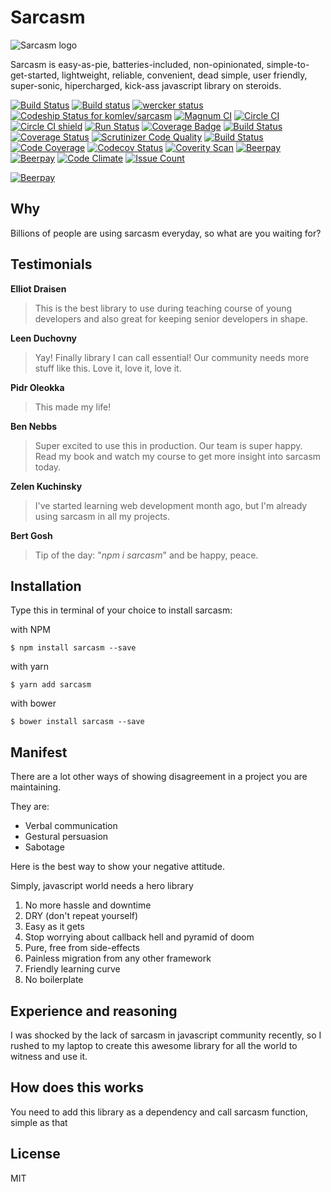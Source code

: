 # Sarcasm
<img src='https://komlev.github.io/sarcasm.png' alt='Sarcasm logo'>

Sarcasm is easy-as-pie, batteries-included, non-opinionated,
simple-to-get-started, lightweight, reliable, convenient, dead simple, user friendly, super-sonic, hipercharged, kick-ass javascript library on steroids.

[![Build Status](https://travis-ci.org/komlev/sarcasm.svg?branch=master)](https://travis-ci.org/komlev/sarcasm)
[![Build status](https://ci.appveyor.com/api/projects/status/ujsahwp0giji9yon?svg=true)](https://ci.appveyor.com/project/komlev/sarcasm)
[![wercker status](https://app.wercker.com/status/e1794f1a6cb9f6ea2a7950e54b3a0d6b/s/master "wercker status")](https://app.wercker.com/project/byKey/e1794f1a6cb9f6ea2a7950e54b3a0d6b)
[ ![Codeship Status for komlev/sarcasm](https://app.codeship.com/projects/152a8850-bce1-0134-405a-76ab691be209/status?branch=master)](https://app.codeship.com/projects/195938)
[![Magnum CI](https://magnum-ci.com/status/50d3ae08527aff207a46f2b29572816a.png)]()
[![Circle CI](https://circleci.com/gh/komlev/sarcasm.svg?style=shield&circle-token=7f2dac1979ff673a24643afe2ba2764bc24d4d5b)]()
[![Circle CI shield](https://circleci.com/gh/komlev/sarcasm.png?circle-token=7f2dac1979ff673a24643afe2ba2764bc24d4d5b)]()
[![Run Status](https://api.shippable.com/projects/587ac70e2f36a111000cad8a/badge?branch=master)](https://app.shippable.com/projects/587ac70e2f36a111000cad8a)
[![Coverage Badge](https://api.shippable.com/projects/587ac70e2f36a111000cad8a/coverageBadge?branch=master)](https://app.shippable.com/projects/587ac70e2f36a111000cad8a)
[![Build Status](https://app.snap-ci.com/komlev/sarcasm/branch/master/build_image)](https://app.snap-ci.com/komlev/sarcasm/branch/master)
[![Coverage Status](https://coveralls.io/repos/github/komlev/sarcasm/badge.svg)](https://coveralls.io/github/komlev/sarcasm)
[![Scrutinizer Code Quality](https://scrutinizer-ci.com/g/komlev/sarcasm/badges/quality-score.png?b=master)](https://scrutinizer-ci.com/g/komlev/sarcasm/?branch=master)
[![Build Status](https://scrutinizer-ci.com/g/komlev/sarcasm/badges/build.png?b=master)](https://scrutinizer-ci.com/g/komlev/sarcasm/build-status/master)
[![Code Coverage](https://scrutinizer-ci.com/g/komlev/sarcasm/badges/coverage.png?b=master)](https://scrutinizer-ci.com/g/komlev/sarcasm/?branch=master)
[![Codecov Status](https://img.shields.io/codecov/c/github/komlev/sarcasm.svg)]()
[![Coverity Scan](https://scan.coverity.com/projects/11477/badge.svg)]()
[![Beerpay](https://beerpay.io/komlev/sarcasm/badge.svg?style=flat)](https://beerpay.io/komlev/sarcasm)
[![Beerpay](https://beerpay.io/komlev/sarcasm/make-wish.svg)](https://beerpay.io/komlev/sarcasm)
[![Code Climate](https://codeclimate.com/github/komlev/sarcasm/badges/gpa.svg)](https://codeclimate.com/github/komlev/sarcasm)
[![Issue Count](https://codeclimate.com/github/komlev/sarcasm/badges/issue_count.svg)](https://codeclimate.com/github/komlev/sarcasm)

[![Beerpay](https://beerpay.io/komlev/sarcasm/badge.svg?style=beer-square)](https://beerpay.io/komlev/sarcasm)

## Why

Billions of people are using sarcasm everyday, so what are you waiting for?


## Testimonials

**Elliot Draisen**
> This is the best library to use during teaching course of young developers
> and also great for keeping senior developers in shape.

**Leen Duchovny**
> Yay! Finally library I can call essential!
> Our community needs more stuff like this. Love it, love it, love it.

**Pidr Oleokka**
> This made my life!

**Ben Nebbs**
> Super excited to use this in production. Our team is super happy.
> Read my book and watch my course to get more insight into sarcasm today.

**Zelen Kuchinsky**
> I've started learning web development month ago,
> but I'm already using sarcasm in all my projects.

**Bert Gosh**
> Tip of the day: "*npm i sarcasm*" and be happy, peace.

## Installation
Type this in terminal of your choice to install sarcasm:

with NPM
```
$ npm install sarcasm --save
```

with yarn
```
$ yarn add sarcasm
```

with bower
```
$ bower install sarcasm --save
```

## Manifest

There are a lot other ways of showing disagreement
in a project you are maintaining.

They are:
* Verbal communication
* Gestural persuasion
* Sabotage

Here is the best way to show your negative attitude.

Simply, javascript world needs a hero library


1. No more hassle and downtime
2. DRY (don't repeat yourself)
3. Easy as it gets
4. Stop worrying about callback hell and pyramid of doom
5. Pure, free from side-effects
6. Painless migration from any other framework
7. Friendly learning curve
8. No boilerplate

## Experience and reasoning

I was shocked by the lack of sarcasm in javascript community recently,
so I rushed to my laptop to create this awesome library
for all the world to witness and use it.

## How does this works

You need to add this library as a dependency and call sarcasm function,
simple as that

## License

MIT
